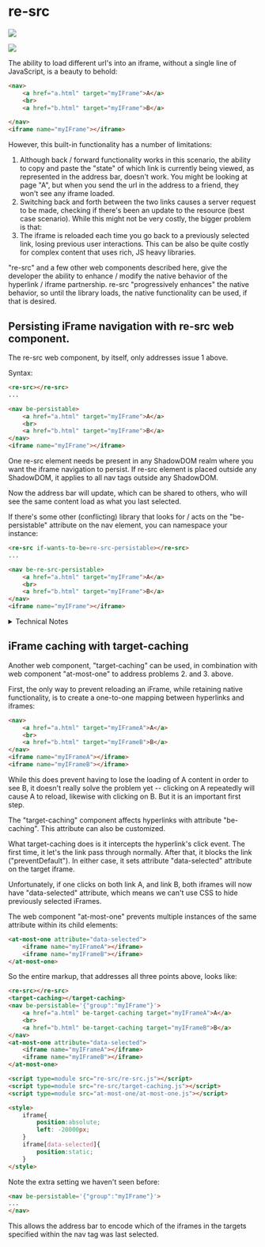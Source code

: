 # re-src

<a href="https://nodei.co/npm/re-src/"><img src="https://nodei.co/npm/re-src.png"></a>

<img src="https://badgen.net/bundlephobia/minzip/re-src">

The ability to load different url's into an iframe, without a single line of JavaScript, is a beauty to behold:

```html
<nav>
    <a href="a.html" target="myIFrame">A</a>
    <br>
    <a href="b.html" target="myIFrame">B</a>

</nav>
<iframe name="myIFrame"></iframe>
```

However, this built-in functionality has a number of limitations:

1. Although back / forward functionality works in this scenario, the ability to copy and paste the "state" of which link is currently being viewed, as represented in the address bar, doesn't work.  You might be looking at page "A", but when you send the url in the address to a friend, they won't see any iframe loaded.
2. Switching back and forth between the two links causes a server request to be made, checking if there's been an update to the resource (best case scenario).  While this might not be very costly, the bigger problem is that:
3. The iframe is reloaded each time you go back to a previously selected link, losing previous user interactions.  This can be also be quite costly for complex content that  uses rich, JS heavy libraries.

"re-src" and a few other web components described here, give the developer the ability to enhance / modify the native behavior of the hyperlink / iframe partnership.  re-src "progressively enhances" the native behavior, so until the library loads, the native functionality can be used, if that is desired.

## Persisting iFrame navigation with re-src web component.

The re-src web component, by itself, only addresses issue 1 above.

Syntax:

```html
<re-src></re-src>
...

<nav be-persistable>
    <a href="a.html" target="myIFrame">A</a>
    <br>
    <a href="b.html" target="myIFrame">B</a>
</nav>
<iframe name="myIFrame"></iframe>
```

One re-src element needs be present in any ShadowDOM realm where you want the iframe navigation to persist.  If re-src element is placed outside any ShadowDOM, it applies to all nav tags outside any ShadowDOM.

Now the address bar will update, which can be shared to others, who will see the same content load as what you last selected.

If there's some other (conflicting) library that looks for / acts on the  "be-persistable" attribute on the nav element, you can namespace your instance:

```html
<re-src if-wants-to-be=re-src-persistable></re-src>
...

<nav be-re-src-persistable>
    <a href="a.html" target="myIFrame">A</a>
    <br>
    <a href="b.html" target="myIFrame">B</a>
</nav>
<iframe name="myIFrame"></iframe>
```

<details>
    <summary>Technical Notes</summary>

**NB:**  For the markup above, if you look at the way the address bar tracks the user interaction, it is clearly inspired by the  [fragments standards proposals](https://github.com/slightlyoff/history_api#ui-state-fragments).  However, because the implementation of the fragment proposal is in the early stages, it appears that there's no way to read the hash value programmatically when the specified delimiter is used ( :~: ). For that reason, the :-: delimiter is used as a temporary(?) fallback, until the api is more usable with the :~: delimiter.  So you will url's like:

https://mydomain.com/contextPath/myResource#:-:re-src=myIFrame:a.html

Hopefully soon there will be an api that allows reading fragment directives.

## Security Validation

re-src confirms the nav element has a hyperlink child with target=myIframe and href=a.html.  

If confirmed, then it sets myIFrame's src = a.html.

Otherwise, the address bar could be used to load any arbitrary url.

## Effect on history.state

History.state also gets updated:

```JSON
{"reSrc":{"myIFrame":{"test":"b","textContent":"B"}}}
```

</details>

## iFrame caching with target-caching

Another web component, "target-caching" can be used, in combination with web component "at-most-one" to address problems 2. and 3. above. 

First, the only way to prevent reloading an iFrame, while retaining native functionality, is to create a one-to-one mapping between hyperlinks and iframes:

```html
<nav>
    <a href="a.html" target="myIFrameA">A</a>
    <br>
    <a href="b.html" target="myIFrameB">B</a>
</nav>
<iframe name="myIFrameA"></iframe>
<iframe name="myIFrameB"></iframe>
```

While this does prevent having to lose the loading of A content in order to see B, it doesn't really solve the problem yet -- clicking on A repeatedly will cause A to reload, likewise with clicking on B.  But it is an important first step.

The "target-caching" component affects hyperlinks with attribute "be-caching".  This attribute can also be customized.

What target-caching does is it intercepts the hyperlink's click event.  The first time, it let's the link pass through normally.  After that, it blocks the link ("preventDefault").  In either case, it sets attribute "data-selected" attribute on the target iframe.

Unfortunately, if one clicks on both link A, and link B, both iframes will now have "data-selected" attribute, which means we can't use CSS to hide previously selected iFrames.

The web component "at-most-one" prevents multiple instances of the same attribute within its child elements:

```html
<at-most-one attribute="data-selected">
    <iframe name="myIFrameA"></iframe>
    <iframe name="myIFrameB"></iframe>
</at-most-one>
```

So the entire markup, that addresses all three points above, looks like:

```html
<re-src></re-src>
<target-caching></target-caching>
<nav be-persistable='{"group":"myIFrame"}'>
    <a href="a.html" be-target-caching target="myIFrameA">A</a>
    <br>
    <a href="b.html" be-target-caching target="myIFrameB">B</a>
</nav>
<at-most-one attribute="data-selected">
    <iframe name="myIFrameA"></iframe>
    <iframe name="myIFrameB"></iframe>
</at-most-one>

<script type=module src="re-src/re-src.js"></script>
<script type=module src="re-src/target-caching.js"></script>
<script type=module src="at-most-one/at-most-one.js"></script>

<style>
    iframe{
        position:absolute;
        left: -20000px;
    }
    iframe[data-selected]{
        position:static;
    }
</style>
```

Note the extra setting we haven't seen before:  

```html
<nav be-persistable='{"group":"myIFrame"}'>
...
</nav>
```

This allows the address bar to encode which of the iframes in the targets specified within the nav tag was last selected.